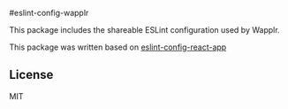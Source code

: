 #eslint-config-wapplr

This package includes the shareable ESLint configuration used by Wapplr.

This package was written based on [eslint-config-react-app](https://github.com/facebook/create-react-app/tree/master/packages/eslint-config-react-app)

## License

MIT
